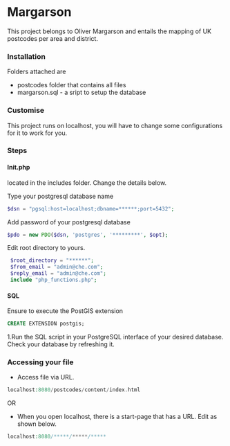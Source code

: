 # Margarson
This project belongs to Oliver Margarson and entails the mapping of UK postcodes per area and district.

### Installation 
Folders attached are 
- postcodes folder that contains all files
- margarson.sql - a sript to setup the database 

### Customise
This project runs on localhost, you will have to change some configurations for it to work for you.
### Steps 

#### Init.php 
located in the includes folder. Change the details below.

Type your postgresql database name
``` php
$dsn = "pgsql:host=localhost;dbname=******;port=5432";
```
Add password of your postgresql database
``` php
$pdo = new PDO($dsn, 'postgres', '*********', $opt);
```
Edit root directory to yours.
``` php
 $root_directory = "******";
 $from_email = "admin@che.com";
 $reply_email = "admin@che.com";
 include "php_functions.php";
 ```
#### SQL 
Ensure to execute the PostGIS extension

```sql
CREATE EXTENSION postgis;
```
1.Run the SQL script in your PostgreSQL interface of your desired database. 
Check your database by refreshing it.


### Accessing your file 
- Access file via URL.
 ```php
localhost:8080/postcodes/content/index.html
```
OR 
- When you open localhost, there is a start-page that has a URL. Edit as shown below.

 ```php
localhost:8080/*****/*****/*****
```

